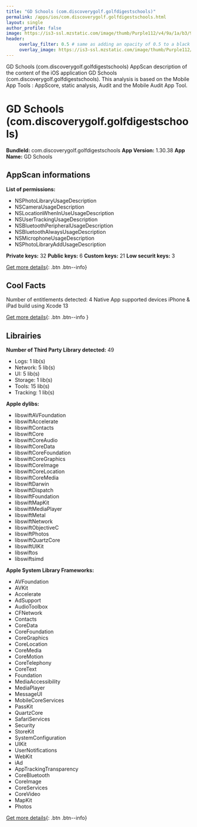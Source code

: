 ```yaml
---
title: "GD Schools (com.discoverygolf.golfdigestschools)"
permalink: /apps/ios/com.discoverygolf.golfdigestschools.html
layout: single
author_profile: false
image: https://is3-ssl.mzstatic.com/image/thumb/Purple112/v4/9a/1a/b3/9a1ab3f9-c7b8-5533-d508-2170564a5275/AppIcon-0-0-1x_U007emarketing-0-0-0-7-0-0-sRGB-0-0-0-GLES2_U002c0-512MB-85-220-0-0.png/512x512bb.jpg
header: 
     overlay_filter: 0.5 # same as adding an opacity of 0.5 to a black background
     overlay_image: https://is3-ssl.mzstatic.com/image/thumb/Purple112/v4/9a/1a/b3/9a1ab3f9-c7b8-5533-d508-2170564a5275/AppIcon-0-0-1x_U007emarketing-0-0-0-7-0-0-sRGB-0-0-0-GLES2_U002c0-512MB-85-220-0-0.png/512x512bb.jpg
---
```

GD Schools (com.discoverygolf.golfdigestschools) AppScan description of the content of the iOS application GD Schools (com.discoverygolf.golfdigestschools). This analysis is based on the Mobile App Tools : AppScore, static analysis, Audit and the Mobile Audit App Tool.

# GD Schools (com.discoverygolf.golfdigestschools)

**BundleId:** com.discoverygolf.golfdigestschools
**App Version:** 1.30.38
**App Name:** GD Schools


## AppScan informations 

**List of permissions:** 
- NSPhotoLibraryUsageDescription
- NSCameraUsageDescription
- NSLocationWhenInUseUsageDescription
- NSUserTrackingUsageDescription
- NSBluetoothPeripheralUsageDescription
- NSBluetoothAlwaysUsageDescription
- NSMicrophoneUsageDescription
- NSPhotoLibraryAddUsageDescription
  
  
**Private keys:** 32
**Public keys:** 6
**Custom keys:** 21
**Low securit keys:** 3
  
[Get more details](/pricing.html){: .btn .btn--info}

## Cool Facts

Number of entitlements detected: 4
Native App
supported devices iPhone & iPad
build using Xcode 13
  
[Get more details](/pricing.html){: .btn .btn--info }

## Librairies 
**Number of Third Party Library detected:** 49
- Logs: 1 lib(s)
- Network: 5 lib(s)
- UI: 5 lib(s)
- Storage: 1 lib(s)
- Tools: 15 lib(s)
- Tracking: 1 lib(s)


**Apple dylibs:**
- libswiftAVFoundation
- libswiftAccelerate
- libswiftContacts
- libswiftCore
- libswiftCoreAudio
- libswiftCoreData
- libswiftCoreFoundation
- libswiftCoreGraphics
- libswiftCoreImage
- libswiftCoreLocation
- libswiftCoreMedia
- libswiftDarwin
- libswiftDispatch
- libswiftFoundation
- libswiftMapKit
- libswiftMediaPlayer
- libswiftMetal
- libswiftNetwork
- libswiftObjectiveC
- libswiftPhotos
- libswiftQuartzCore
- libswiftUIKit
- libswiftos
- libswiftsimd


**Apple System Library Frameworks:**
- AVFoundation
- AVKit
- Accelerate
- AdSupport
- AudioToolbox
- CFNetwork
- Contacts
- CoreData
- CoreFoundation
- CoreGraphics
- CoreLocation
- CoreMedia
- CoreMotion
- CoreTelephony
- CoreText
- Foundation
- MediaAccessibility
- MediaPlayer
- MessageUI
- MobileCoreServices
- PassKit
- QuartzCore
- SafariServices
- Security
- StoreKit
- SystemConfiguration
- UIKit
- UserNotifications
- WebKit
- iAd
- AppTrackingTransparency
- CoreBluetooth
- CoreImage
- CoreServices
- CoreVideo
- MapKit
- Photos


  
[Get more details](/pricing.html){: .btn .btn--info}

